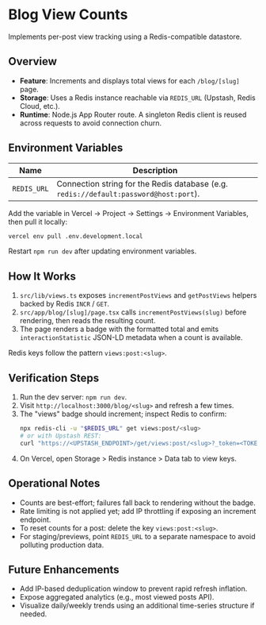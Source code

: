 # Blog View Counts

Implements per-post view tracking using a Redis-compatible datastore.

## Overview
- **Feature**: Increments and displays total views for each `/blog/[slug]` page.
- **Storage**: Uses a Redis instance reachable via `REDIS_URL` (Upstash, Redis Cloud, etc.).
- **Runtime**: Node.js App Router route. A singleton Redis client is reused across requests to avoid connection churn.

## Environment Variables
| Name | Description |
| --- | --- |
| `REDIS_URL` | Connection string for the Redis database (e.g. `redis://default:password@host:port`). |

Add the variable in Vercel → Project → Settings → Environment Variables, then pull it locally:

```bash
vercel env pull .env.development.local
```

Restart `npm run dev` after updating environment variables.

## How It Works
1. `src/lib/views.ts` exposes `incrementPostViews` and `getPostViews` helpers backed by Redis `INCR` / `GET`.
2. `src/app/blog/[slug]/page.tsx` calls `incrementPostViews(slug)` before rendering, then reads the resulting count.
3. The page renders a badge with the formatted total and emits `interactionStatistic` JSON-LD metadata when a count is available.

Redis keys follow the pattern `views:post:<slug>`.

## Verification Steps
1. Run the dev server: `npm run dev`.
2. Visit `http://localhost:3000/blog/<slug>` and refresh a few times.
3. The "views" badge should increment; inspect Redis to confirm:
   ```bash
   npx redis-cli -u "$REDIS_URL" get views:post/<slug>
   # or with Upstash REST:
   curl "https://<UPSTASH_ENDPOINT>/get/views:post/<slug>?_token=<TOKEN>"
   ```
4. On Vercel, open Storage > Redis instance > Data tab to view keys.

## Operational Notes
- Counts are best-effort; failures fall back to rendering without the badge.
- Rate limiting is not applied yet; add IP throttling if exposing an increment endpoint.
- To reset counts for a post: delete the key `views:post:<slug>`.
- For staging/previews, point `REDIS_URL` to a separate namespace to avoid polluting production data.

## Future Enhancements
- Add IP-based deduplication window to prevent rapid refresh inflation.
- Expose aggregated analytics (e.g., most viewed posts API).
- Visualize daily/weekly trends using an additional time-series structure if needed.
